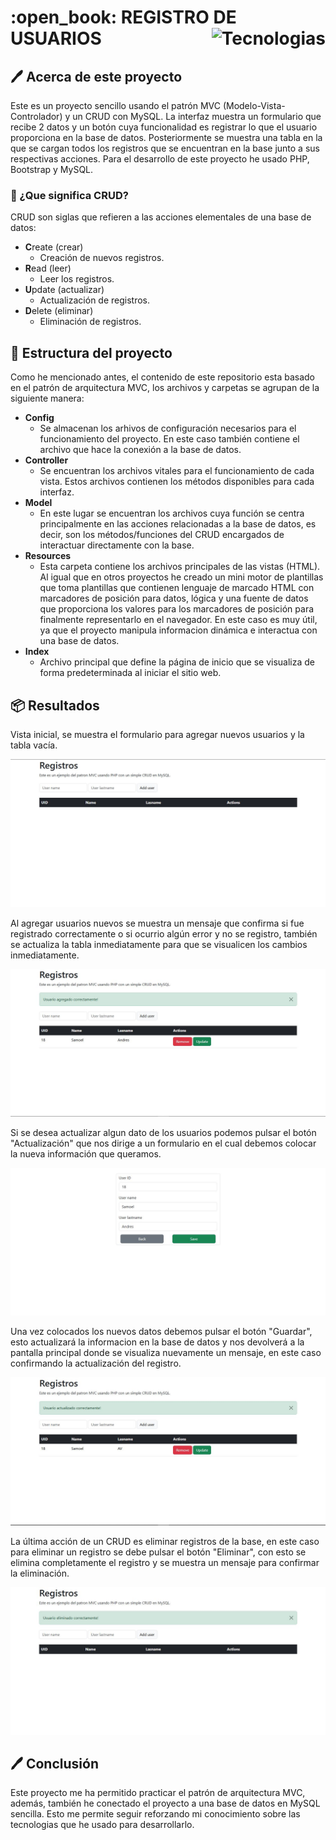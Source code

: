 <h1 align="left" width="100%"> :open_book: REGISTRO DE USUARIOS <img align="right" src="https://skillicons.dev/icons?i=vscode,php,bootstrap,html,css,mysql,github,git" height="37" alt="Tecnologias"> </h1>

## :pen: Acerca de este proyecto

Este es un proyecto sencillo usando el patrón MVC (Modelo-Vista-Controlador) y un CRUD con MySQL. La interfaz muestra un formulario que recibe 2 datos y un botón cuya funcionalidad es registrar lo que el usuario proporciona en la base de datos. Posteriormente se muestra una tabla en la que se cargan todos los registros que se encuentran en la base junto a sus respectivas acciones. Para el desarrollo de este proyecto he usado PHP, Bootstrap y MySQL.

### :pencil: ¿Que significa CRUD?

CRUD son siglas que refieren a las acciones elementales de una base de datos:

- **C**reate (crear)
  - Creación de nuevos registros.
- **R**ead (leer)
  - Leer los registros.
- **U**pdate (actualizar)
  - Actualización de registros.
- **D**elete (eliminar)
  - Eliminación de registros.

## :hammer: Estructura del proyecto

Como he mencionado antes, el contenido de este repositorio esta basado en el patrón de arquitectura MVC, los archivos y carpetas se agrupan de la siguiente manera:

- **Config**
  - Se almacenan los arhivos de configuración necesarios para el funcionamiento del proyecto. En este caso también contiene el archivo que hace la conexión a la base de datos.
- **Controller**
  - Se encuentran los archivos vitales para el funcionamiento de cada vista. Estos archivos contienen los métodos disponibles para cada interfaz.
- **Model**
  - En este lugar se encuentran los archivos cuya función se centra principalmente en las acciones relacionadas a la base de datos, es decir, son los métodos/funciones del CRUD encargados de interactuar directamente con la base.
- **Resources**
  - Esta carpeta contiene los archivos principales de las vistas (HTML). Al igual que en otros proyectos he creado un mini motor de plantillas que toma plantillas que contienen lenguaje de marcado HTML con marcadores de posición para datos, lógica y una fuente de datos que proporciona los valores para los marcadores de posición para finalmente representarlo en el navegador. En este caso es muy útil, ya que el proyecto manipula informacion dinámica e interactua con una base de datos.
- **Index**
  - Archivo principal que define la página de inicio que se visualiza de forma predeterminada al iniciar el sitio web.

## :package: Resultados

Vista inicial, se muestra el formulario para agregar nuevos usuarios y la tabla vacía.

<p align="center">
  <img src="https://raw.githubusercontent.com/samoel-andres/practica_mvc_php/main/public/evidence/empty_form.JPG" alt="Vista inicial">
</p>

Al agregar usuarios nuevos se muestra un mensaje que confirma si fue registrado correctamente o si ocurrio algún error y no se registro, también se actualiza la tabla inmediatamente para que se visualicen los cambios inmediatamente.

<p align="center">
  <img src="https://raw.githubusercontent.com/samoel-andres/practica_mvc_php/main/public/evidence/record_added.JPG" alt="Registro agregado">
</p>

Si se desea actualizar algun dato de los usuarios podemos pulsar el botón "Actualización" que nos dirige a un formulario en el cual debemos colocar la nueva información que queramos.

<p align="center">
  <img src="https://raw.githubusercontent.com/samoel-andres/practica_mvc_php/main/public/evidence/form_to_update.JPG" alt="Formulario para actualizar registros">
</p>

Una vez colocados los nuevos datos debemos pulsar el botón "Guardar", esto actualizará la informacion en la base de datos y nos devolverá a la pantalla principal donde se visualiza nuevamente un mensaje, en este caso confirmando la actualización del registro.

<p align="center">
  <img src="https://raw.githubusercontent.com/samoel-andres/practica_mvc_php/main/public/evidence/record_updated.JPG" alt="Registro actualizado">
</p>

La última acción de un CRUD es eliminar registros de la base, en este caso para eliminar un registro se debe pulsar el botón "Eliminar", con esto se elimina completamente el registro y se muestra un mensaje para confirmar la eliminación.

<p align="center">
  <img src="https://raw.githubusercontent.com/samoel-andres/practica_mvc_php/main/public/evidence/record_removed.JPG" alt="Registro eliminado">
</p>

## :pen: Conclusión

Este proyecto me ha permitido practicar el patrón de arquitectura MVC, además, también he conectado el proyecto a una base de datos en MySQL sencilla. Esto me permite seguir reforzando mi conocimiento sobre las tecnologias que he usado para desarrollarlo.
